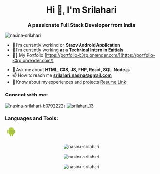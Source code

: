 <!-- Your Name and Introduction -->
<h1 align="center">Hi 👋, I'm Srilahari</h1>
<h3 align="center">A passionate Full Stack Developer from India</h3>

<!-- Profile Views Badge -->
<p align="left">
  <img src="https://komarev.com/ghpvc/?username=nasina-srilahari&label=Profile%20views&color=0e75b6&style=flat" alt="nasina-srilahari" />
</p>

<!-- Current Work and Portfolio -->
- 🔭 I’m currently working on **Stazy Android Application**
- 🌱 I’m currently working **as a Technical Intern in Enitials**
- 👨‍💻 My Portfolio [https://portfolio-k3rp.onrender.com/](https://portfolio-k3rp.onrender.com/)

<!-- Contact Information -->
- 💬 Ask me about **HTML, CSS, JS, PHP, React, SQL, Node.js**
- 📫 How to reach me **srilahari.nasina@gmail.com**
- 📄 Know about my experiences and projects [Resume Link](https://drive.google.com/file/d/1QHql-53Kg7UvMcgxPaPK3EWlVn-ifbvS/view?usp=sharing)

<!-- Connect with Me Section -->
<h3 align="left">Connect with me:</h3>
<p align="left">
  <a href="https://linkedin.com/in/nasina-srilahari-b0792222a" target="blank"><img align="center" src="https://raw.githubusercontent.com/rahuldkjain/github-profile-readme-generator/master/src/images/icons/Social/linked-in-alt.svg" alt="nasina-srilahari-b0792222a" height="30" width="40" /></a>
  <a href="https://www.codechef.com/users/srilahari_13" target="blank"><img align="center" src="https://cdn.jsdelivr.net/npm/simple-icons@3.1.0/icons/codechef.svg" alt="srilahari_13" height="30" width="40" /></a>
  <!-- Add other social media links here -->
</p>

<!-- Languages and Tools Section -->
<h3 align="left">Languages and Tools:</h3>
<p align="left">
  <!-- Arrange the icons in rows -->
  <a href="https://developer.android.com" target="_blank" rel="noreferrer">
    <img src="https://raw.githubusercontent.com/devicons/devicon/master/icons/android/android-original-wordmark.svg" alt="android" width="40" height="40"/>
  </a>
  <!-- Add more icons here -->
</p>

<!-- Stats Section -->
<p align="center">
  <img align="center" src="https://github-readme-stats.vercel.app/api/top-langs?username=nasina-srilahari&show_icons=true&locale=en&layout=compact" alt="nasina-srilahari" />
</p>

<p align="center">
  <img align="center" src="https://github-readme-stats.vercel.app/api?username=nasina-srilahari&show_icons=true&locale=en" alt="nasina-srilahari" />
</p>

<p align="center">
  <img align="center" src="https://github-readme-streak-stats.herokuapp.com/?user=nasina-srilahari&" alt="nasina-srilahari" />
</p>
